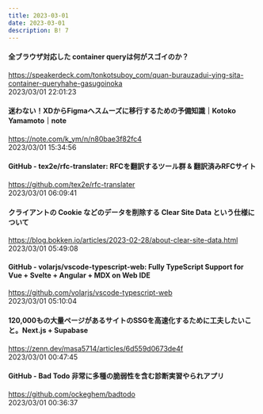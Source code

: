 ```yaml
---
title: 2023-03-01
date: 2023-03-01
description: B! 7
---
```


#### 全ブラウザ対応した container queryは何がスゴイのか？
https://speakerdeck.com/tonkotsuboy_com/quan-burauzadui-ying-sita-container-queryhahe-gasugoinoka<br>
2023/03/01 22:01:23<br>


#### 迷わない！XDからFigmaへスムーズに移行するための予備知識｜Kotoko Yamamoto｜note
https://note.com/k_ym/n/n80bae3f82fc4<br>
2023/03/01 15:34:56<br>


#### GitHub - tex2e/rfc-translater: RFCを翻訳するツール群 & 翻訳済みRFCサイト
https://github.com/tex2e/rfc-translater<br>
2023/03/01 06:09:41<br>


#### クライアントの Cookie などのデータを削除する Clear Site Data という仕様について
https://blog.bokken.io/articles/2023-02-28/about-clear-site-data.html<br>
2023/03/01 05:49:08<br>


#### GitHub - volarjs/vscode-typescript-web: Fully TypeScript Support for Vue + Svelte + Angular + MDX on Web IDE
https://github.com/volarjs/vscode-typescript-web<br>
2023/03/01 05:10:04<br>


#### 120,000もの大量ページがあるサイトのSSGを高速化するために工夫したいこと。Next.js + Supabase
https://zenn.dev/masa5714/articles/6d559d0673de4f<br>
2023/03/01 00:47:45<br>


#### GitHub - Bad Todo 非常に多種の脆弱性を含む診断実習やられアプリ
https://github.com/ockeghem/badtodo<br>
2023/03/01 00:36:37<br>


